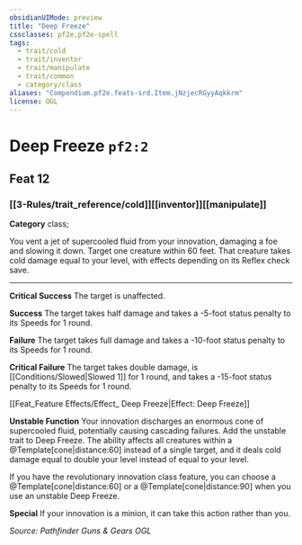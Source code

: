```yaml
---
obsidianUIMode: preview
title: "Deep Freeze"
cssclasses: pf2e,pf2e-spell
tags:
  - trait/cold
  - trait/inventor
  - trait/manipulate
  - trait/common
  - category/class
aliases: "Compendium.pf2e.feats-srd.Item.jNzjecRGyyAqkkrm"
license: OGL
---
```

# Deep Freeze `pf2:2`
## Feat 12
### [[3-Rules/trait_reference/cold]][[inventor]][[manipulate]]

**Category** class; 




You vent a jet of supercooled fluid from your innovation, damaging a foe and slowing it down. Target one creature within 60 feet. That creature takes cold damage equal to your level, with effects depending on its Reflex check save.

* * *

**Critical Success** The target is unaffected.

**Success** The target takes half damage and takes a -5-foot status penalty to its Speeds for 1 round.

**Failure** The target takes full damage and takes a -10-foot status penalty to its Speeds for 1 round.

**Critical Failure** The target takes double damage, is [[Conditions/Slowed|Slowed 1]] for 1 round, and takes a -15-foot status penalty to its Speeds for 1 round.

[[Feat_Feature Effects/Effect_ Deep Freeze|Effect: Deep Freeze]]

**Unstable Function** Your innovation discharges an enormous cone of supercooled fluid, potentially causing cascading failures. Add the unstable trait to Deep Freeze. The ability affects all creatures within a @Template\[cone|distance:60\] instead of a single target, and it deals cold damage equal to double your level instead of equal to your level.

If you have the revolutionary innovation class feature, you can choose a @Template\[cone|distance:60\] or a @Template\[cone|distance:90\] when you use an unstable Deep Freeze.

**Special** If your innovation is a minion, it can take this action rather than you.

*Source: Pathfinder Guns & Gears*
*OGL*